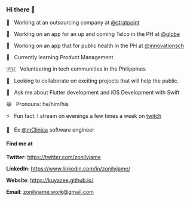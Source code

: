### Hi there 👋

🔭 &nbsp; Working at an outsourcing company at [@stratpoint](https://stratpoint.com/)

📶 &nbsp; Working on an app for an up and coming Telco in the PH at [@globe](https://www.globe.com.ph/)

🏥 &nbsp; Working on an app that for public health in the PH at [@innovationsch](https://innovationsch.org/)

🌱 &nbsp; Currently learning Product Management

🇵🇭 &nbsp; Volunteering in tech communities in the Philippines

👯 &nbsp; Looking to collaborate on exciting projects that will help the public.

💬 &nbsp; Ask me about Flutter development and iOS Development with Swift

😄 &nbsp; Pronouns: he/him/his

⚡ &nbsp; Fun fact: I stream on evenings a few times a week on [twitch](https://twitch.tv/tempuratempest/)

💼 &nbsp; Ex [@mClinica](http://mclinica.com/) software engineer

#### Find me at 

**Twitter**: https://twitter.com/zonilyjame

**LinkedIn**: https://www.linkedin.com/in/zonilyjame/

**Website**: https://kuyazee.github.io/

**Email**: zonilyjame.work@gmail.com
